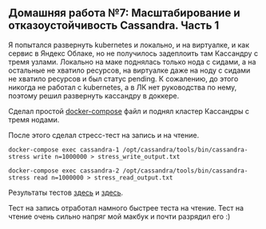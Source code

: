 ## Домашняя работа №7: Масштабирование и отказоустойчивость Cassandra. Часть 1

Я попытался развернуть kubernetes и локально, и на виртуалке, и как сервис в Яндекс Облаке, но не получилось задеплоить там Кассандру с тремя узлами. Локально на маке поднялась только нода с сидами, а на остальные не хватило ресурсов, на виртуалке даже на ноду с сидами не хватило ресурсов и был статус pending. 
К сожалению, до этого никогда не работал с kubernetes, а в ЛК нет руководства по нему, поэтому решил развернуть кассандру в доккере. 

Сделал простой [docker-compose](/docker-compose.yml) файл и поднял кластер Кассандры с тремя нодами.

После этого сделал стресс-тест на запись и на чтение.

```
docker-compose exec cassandra-1 /opt/cassandra/tools/bin/cassandra-stress write n=1000000 > stress_write_output.txt

docker-compose exec cassandra-2 /opt/cassandra/tools/bin/cassandra-stress read n=1000000 > stress_read_output.txt
```
Результаты тестов [здесь](/stress_write_output.txt) и [здесь](/stress_read_output.txt). 

Тест на запись отработал намного быстрее теста на чтение. Тест на чтение очень сильно напряг мой макбук и почти разрядил его :) 